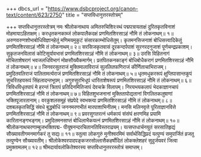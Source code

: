 +++
dbcs_url = "https://www.dsbcproject.org/canon-text/content/623/2750"
title = "सप्तविधानुत्तरस्तोत्रम्"

+++
सप्तविधानुत्तरस्तोत्रम्
नमः श्रीलोकनाथाय
अमितरुचिशिरःस्थं पद्मपत्रायताक्षं 
दुरितकृतविनाशं मोहमायाऽहिताक्षम्। 
करधृतकनकाब्जं लोकपालैकदक्षं 
प्रणमितशिरसाऽहं नौमि तं लोकनाथम्॥ १॥
अरुणवरुणशोभाबोधिविज्ञानहेतुं 
मणिमयमुकुटं संसारकाम्भोधिसेतुम्। 
कृतमनसिजनाशं बोधिसत्त्वादिकेतुं 
प्रणमितशिरसाऽहं नौमि तं लोकनाथम्॥ २॥
सरसिजकृतवासं दूरकन्दर्पपाशं 
सुरनरदनुजाशं  पूर्णचन्द्रप्रकाशम्। 
सुकृतजनविलासं कोटिसूर्यावभासं 
प्रणमितशिरसाऽहं नौमि तं लोकनाथम्॥ ३॥
उरसि विहितनागं मोचिताशेषरागं 
भवजलधिविभागं मोक्षसौख्यैकमार्गम्। 
प्रतपितकनकाङ्गं बोधिबोधैकरागं 
प्रणमितशिरसाऽहं नौमि तं लोकनाथम्॥ ४॥
जिनवरसुतराजं मुक्तिमालाविराजं 
सुललितफणिराजं कीर्णिताचाभिराजम्। 
प्रमुदितवलिराजं पालितामर्त्यराजं 
प्रणमितशिरसाऽहं नौमि तं लोकनाथम्॥ ५॥
धृतमधुकररूपं क्षुप्तिपासान्तकूपं 
सुचरितहयरूपं सिंहलादन्तभूपम्। 
अगुरुसुरभिधूपं धारिताशेषरूपं 
प्रणमितशिरसाऽहं नौमि तं लोकनाथम्॥ ६॥
त्रिविधविधृतपापं मे हरन्तं त्रितापं 
प्रतिदिनमितिजापं देवचक्रे विलापम्। 
निरयभयकलापं भेदकाज्ञानचापं 
प्रणमितशिरसाऽहं नौमि तं लोकनाथम्॥ ७॥
विहितशुभजनानां मुक्तितापोद्यतानां 
विगलितकलुषाणां भक्तिपूजारतानाम्। 
वरकुशलसमूहं संप्रपेदे स्वभक्त्या 
प्रणमितशिरसाऽहं नौमि तं लोकनाथम्॥ ८॥
दशबलकृतसिद्धिं संवधे बुद्धबोधिं 
जननमरणभीतं मारपाशाभिनीतम्। 
मनसि मलिनवृत्ते पूरिताज्ञानवित्ते 
प्रणमितशिरसाऽहं नौमि तं लोकनाथम्॥ ९॥
प्रवरसुगतरत्नं धर्मकायं संसंघं 
क्षरणमिह प्रयामि कारितानङ्गभङ्गम्। 
प्रमुदितमनसाप्तं बोधिलाभैकयत्नं 
प्रणमितशिरसाऽहं नौमि तं लोकनाथम्॥ १०॥
श्रीलोकनाथचरणाम्बुजभक्तिपद्म-
पीयूषनन्दरचितानतिविस्तराढ्यम्। 
यत्सप्तधार्चनयुतं सरसातिहृद्यं 
सौख्यावतीगमनमार्गकरं तु सद्यः॥ ११॥
स्तुत्वा लोकगुरुं मुनीश्वरमिमं सर्वार्थसिद्धिप्रदं 
यत्पुण्यं समुपार्जितं व्रजतु तत्पुण्येन सौख्यावतीम्। 
श्रीलोकेश्वरपादपङ्कजरसोल्लासैकहर्षोदितं 
लोकक्लेशहरं सुदुर्जयवरं जित्वा प्रमुक्तामलम्॥ १२॥
श्रीमदार्यावलोकितेश्वरस्य सप्तविधानुत्तररस्तोत्रं समाप्तम्।
